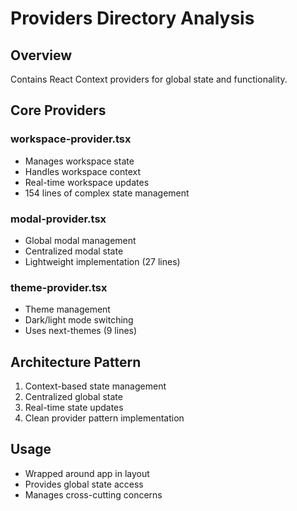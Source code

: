 # Providers Directory Analysis

## Overview
Contains React Context providers for global state and functionality.

## Core Providers

### workspace-provider.tsx
- Manages workspace state
- Handles workspace context
- Real-time workspace updates
- 154 lines of complex state management

### modal-provider.tsx
- Global modal management
- Centralized modal state
- Lightweight implementation (27 lines)

### theme-provider.tsx
- Theme management
- Dark/light mode switching
- Uses next-themes (9 lines)

## Architecture Pattern
1. Context-based state management
2. Centralized global state
3. Real-time state updates
4. Clean provider pattern implementation

## Usage
- Wrapped around app in layout
- Provides global state access
- Manages cross-cutting concerns 